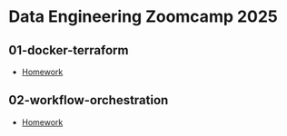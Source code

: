# Data Engineering Zoomcamp 2025

## 01-docker-terraform

* [Homework](01-docker-terraform/homework-solutions/README.md)

## 02-workflow-orchestration

* [Homework](02-workflow-orchestration/homework-solutions/README.md)
